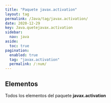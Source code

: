 ```yaml
---
title: "Paquete javax.activation"
layout: tag
permalink: /Java/tag/javax.activation/
date: 2020-12-29
key: Java.quetejavax.activation
sidebar: 
  nav: java
aside: 
  toc: true
pagination: 
  enabled: true
  tag: "javax.activation"
  permalink: /:num/
---
```


<h2>Elementos</h2>
Todos los elementos del paquete <strong>javax.activation</strong>
